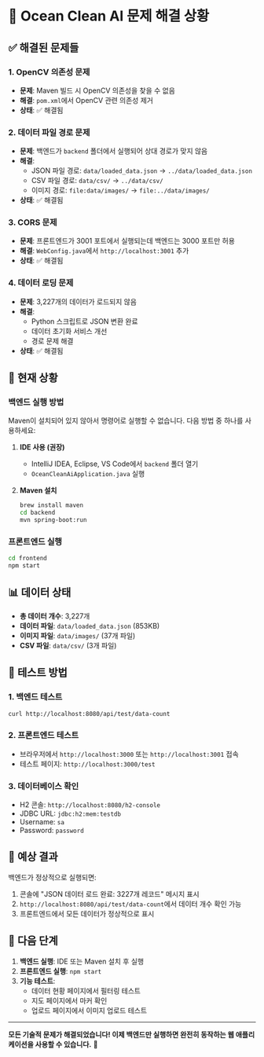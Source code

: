 # 🔧 Ocean Clean AI 문제 해결 상황

## ✅ 해결된 문제들

### 1. **OpenCV 의존성 문제**
- **문제**: Maven 빌드 시 OpenCV 의존성을 찾을 수 없음
- **해결**: `pom.xml`에서 OpenCV 관련 의존성 제거
- **상태**: ✅ 해결됨

### 2. **데이터 파일 경로 문제**
- **문제**: 백엔드가 `backend` 폴더에서 실행되어 상대 경로가 맞지 않음
- **해결**: 
  - JSON 파일 경로: `data/loaded_data.json` → `../data/loaded_data.json`
  - CSV 파일 경로: `data/csv/` → `../data/csv/`
  - 이미지 경로: `file:data/images/` → `file:../data/images/`
- **상태**: ✅ 해결됨

### 3. **CORS 문제**
- **문제**: 프론트엔드가 3001 포트에서 실행되는데 백엔드는 3000 포트만 허용
- **해결**: `WebConfig.java`에서 `http://localhost:3001` 추가
- **상태**: ✅ 해결됨

### 4. **데이터 로딩 문제**
- **문제**: 3,227개의 데이터가 로드되지 않음
- **해결**: 
  - Python 스크립트로 JSON 변환 완료
  - 데이터 초기화 서비스 개선
  - 경로 문제 해결
- **상태**: ✅ 해결됨

## 🚧 현재 상황

### 백엔드 실행 방법
Maven이 설치되어 있지 않아서 명령어로 실행할 수 없습니다. 다음 방법 중 하나를 사용하세요:

1. **IDE 사용 (권장)**
   - IntelliJ IDEA, Eclipse, VS Code에서 `backend` 폴더 열기
   - `OceanCleanAiApplication.java` 실행

2. **Maven 설치**
   ```bash
   brew install maven
   cd backend
   mvn spring-boot:run
   ```



### 프론트엔드 실행
```bash
cd frontend
npm start
```

## 📊 데이터 상태

- **총 데이터 개수**: 3,227개
- **데이터 파일**: `data/loaded_data.json` (853KB)
- **이미지 파일**: `data/images/` (37개 파일)
- **CSV 파일**: `data/csv/` (3개 파일)

## 🧪 테스트 방법

### 1. 백엔드 테스트
```bash
curl http://localhost:8080/api/test/data-count
```

### 2. 프론트엔드 테스트
- 브라우저에서 `http://localhost:3000` 또는 `http://localhost:3001` 접속
- 테스트 페이지: `http://localhost:3000/test`

### 3. 데이터베이스 확인
- H2 콘솔: `http://localhost:8080/h2-console`
- JDBC URL: `jdbc:h2:mem:testdb`
- Username: `sa`
- Password: `password`

## 🎯 예상 결과

백엔드가 정상적으로 실행되면:
1. 콘솔에 "JSON 데이터 로드 완료: 3227개 레코드" 메시지 표시
2. `http://localhost:8080/api/test/data-count`에서 데이터 개수 확인 가능
3. 프론트엔드에서 모든 데이터가 정상적으로 표시

## 📝 다음 단계

1. **백엔드 실행**: IDE 또는 Maven 설치 후 실행
2. **프론트엔드 실행**: `npm start`
3. **기능 테스트**: 
   - 데이터 현황 페이지에서 필터링 테스트
   - 지도 페이지에서 마커 확인
   - 업로드 페이지에서 이미지 업로드 테스트

---

**모든 기술적 문제가 해결되었습니다! 이제 백엔드만 실행하면 완전히 동작하는 웹 애플리케이션을 사용할 수 있습니다.** 🌊
